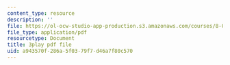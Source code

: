 ```yaml
---
content_type: resource
description: ''
file: https://ol-ocw-studio-app-production.s3.amazonaws.com/courses/8-01sc-classical-mechanics-fall-2016/a943570f286a5f0379f7d46a7f80c570_xxGA-7soXiw.pdf
file_type: application/pdf
resourcetype: Document
title: 3play pdf file
uid: a943570f-286a-5f03-79f7-d46a7f80c570
---
```

